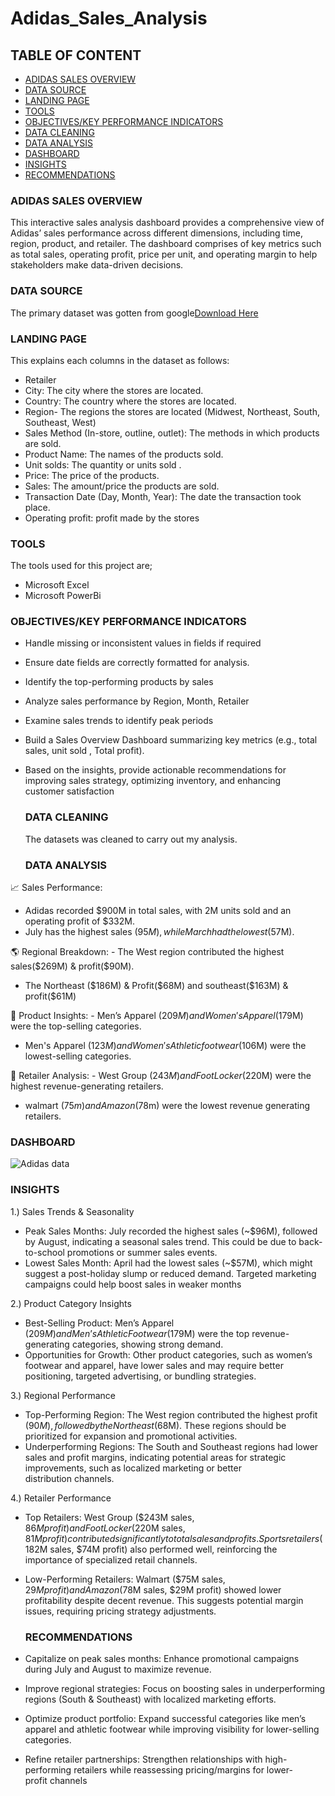 # Adidas_Sales_Analysis

## TABLE OF CONTENT
- [ADIDAS SALES OVERVIEW](#adidas-sales-overview)
- [DATA SOURCE](#data-source)
- [LANDING PAGE](#landing-page)
- [TOOLS](#tools)
- [OBJECTIVES/KEY PERFORMANCE INDICATORS](#objectives/key-performance-indicators)
- [DATA CLEANING](#data-cleaning)
- [DATA ANALYSIS](#data-analysis)
- [DASHBOARD](#dashboard)
- [INSIGHTS](#insights)
- [RECOMMENDATIONS](#recommendations)

### ADIDAS SALES OVERVIEW
This interactive sales analysis dashboard provides a comprehensive view of Adidas’ sales performance across different dimensions, including time, region, product, and retailer. The dashboard comprises of key metrics such as total sales, operating profit, price per unit, and operating margin to help stakeholders make data-driven decisions.

### DATA SOURCE
The primary dataset was gotten from google[Download Here](https://drive.google.com/drive/folders/1xF_oXU9JWYKetobyWk-nv84v9ep5yGJQ?usp=sharing)

### LANDING PAGE
This explains each columns in the dataset as follows:

- Retailer 
- City: The city where the stores are located.
- Country: The country where the stores are located.
- Region-  The regions the stores are located (Midwest, Northeast, South, Southeast, West)
- Sales Method (In-store, outline, outlet): The methods in  which products are sold.
- Product Name: The names of the products sold.
- Unit solds: The quantity or units sold .
- Price: The price of the products.
- Sales: The amount/price the products are sold.
- Transaction Date (Day, Month, Year): The date the transaction took place.
- Operating profit: profit made by the stores

### TOOLS
  The tools used for this project are;
  - Microsoft Excel
  - Microsoft PowerBi
 
 ### OBJECTIVES/KEY PERFORMANCE INDICATORS
    
- Handle missing or inconsistent values in fields if required
- Ensure date fields are correctly formatted for analysis.
- Identify the top-performing products  by sales 
- Analyze sales performance by Region, Month, Retailer
- Examine sales trends to identify peak periods
- Build a Sales Overview Dashboard summarizing key metrics (e.g., total sales, unit sold , Total profit).
- Based on the insights, provide actionable recommendations for improving sales strategy, optimizing inventory, and enhancing customer satisfaction

  ### DATA CLEANING
  The datasets was cleaned to carry out my analysis.

  ### DATA ANALYSIS
📈 Sales Performance:
  -	Adidas recorded $900M in total sales, with 2M units sold and an operating profit of $332M.
  -	July has the highest sales ($95M), while March had the lowest ($57M).

🌎 Regional Breakdown:
	-	The West region contributed the highest sales($269M) & profit($90M).
  - The Northeast ($186M) & Profit($68M) and southeast($163M) & profit($61M)

👟 Product Insights:
	-	Men’s Apparel ($209M) and Women's Apparel ($179M) were the top-selling categories.
  - Men's Apparel ($123M) and Women's Athletic footwear($106M) were the lowest-selling categories.

🛒 Retailer Analysis:
	-	West Group ($243M) and Foot Locker ($220M) were the highest revenue-generating retailers. 
  - walmart ($75m) and Amazon ($78m) were the lowest revenue generating retailers.

### DASHBOARD
![Adidas data](https://github.com/user-attachments/assets/2782b644-5c56-41ff-9e5e-857f4e8f300d)



### INSIGHTS

1.) Sales Trends & Seasonality
- Peak Sales Months: July recorded the highest sales (~$96M), followed by August, indicating a seasonal sales trend. This could be due to back-to-school promotions or summer sales events.
-	Lowest Sales Month: April had the lowest sales (~$57M), which might suggest a post-holiday slump or reduced demand. Targeted marketing campaigns could help boost sales in weaker months

2.) Product Category Insights
- Best-Selling Product: Men’s Apparel ($209M) and Men’s Athletic Footwear ($179M) were the top revenue-generating categories, showing strong demand.
- Opportunities for Growth: Other product categories, such as women’s footwear and apparel, have lower sales and may require better positioning, targeted advertising, or bundling strategies.

3.) Regional Performance
- Top-Performing Region: The West region contributed the highest profit ($90M), followed by the Northeast ($68M). These regions should be prioritized for expansion and promotional activities.
- Underperforming Regions: The South and Southeast regions had lower sales and profit margins, indicating potential areas for strategic improvements, such as localized marketing or better distribution channels.

4.)  Retailer Performance
- Top Retailers:
		West Group ($243M sales, $86M profit) and Foot Locker ($220M sales, $81M profit) contributed significantly to total sales and profits.
		Sports retailers ($182M sales, $74M profit) also performed well, reinforcing the importance of specialized retail channels.
- Low-Performing Retailers:
		Walmart ($75M sales, $29M profit) and Amazon ($78M sales, $29M profit) showed lower profitability despite decent revenue. 
    This suggests potential margin issues, requiring pricing strategy adjustments.
  
  ### RECOMMENDATIONS
  
- Capitalize on peak sales months: Enhance promotional campaigns during July and August to maximize revenue.
- Improve regional strategies: Focus on boosting sales in underperforming regions (South & Southeast) with localized marketing efforts.
- Optimize product portfolio: Expand successful categories like men’s apparel and athletic footwear while improving visibility for lower-selling categories.
- Refine retailer partnerships: Strengthen relationships with high-performing retailers while reassessing pricing/margins for lower-profit channels
